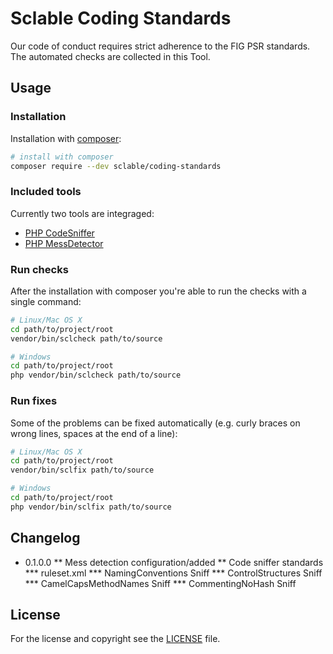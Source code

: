 Sclable Coding Standards
========================

Our code of conduct requires strict adherence to the FIG PSR standards. The automated checks are collected in this Tool.

Usage
-----

### Installation

Installation with [composer](https://getcomposer.org):

```bash
# install with composer
composer require --dev sclable/coding-standards
```

### Included tools

Currently two tools are integraged:

- [PHP CodeSniffer](https://github.com/squizlabs/PHP_CodeSniffer/wiki)
- [PHP MessDetector](http://phpmd.org)

### Run checks

After the installation with composer you're able to run the checks with a single command:

```bash
# Linux/Mac OS X
cd path/to/project/root
vendor/bin/sclcheck path/to/source

# Windows
cd path/to/project/root
php vendor/bin/sclcheck path/to/source
```

### Run fixes

Some of the problems can be fixed automatically (e.g. curly braces on wrong lines, spaces at the end of a line):


```bash
# Linux/Mac OS X
cd path/to/project/root
vendor/bin/sclfix path/to/source

# Windows
cd path/to/project/root
php vendor/bin/sclfix path/to/source
```

Changelog
---------

* 0.1.0.0
** Mess detection configuration/added
** Code sniffer standards
*** ruleset.xml
*** NamingConventions Sniff
*** ControlStructures Sniff
*** CamelCapsMethodNames Sniff
*** CommentingNoHash Sniff


License
-------

For the license and copyright see the [LICENSE](LICENSE) file.
